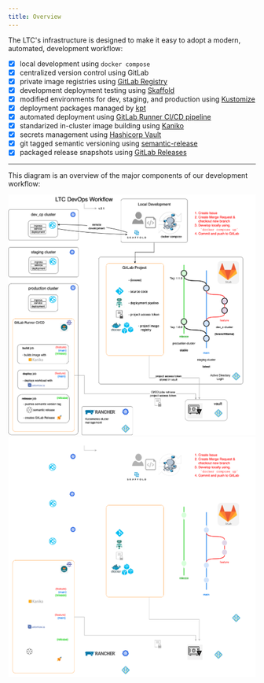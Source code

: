 ```yaml
---
title: Overview
---
```


The LTC's infrastructure is designed to make it easy to adopt a modern, automated, development workflow:

- [x] local development using `docker compose`
- [x] centralized version control using GitLab
- [x] private image registries using [GitLab Registry](https://docs.gitlab.com/ee/user/packages/container_registry/)
- [x] development deployment testing using [Skaffold](https://skaffold.dev)
- [x] modified environments for dev, staging, and production using [Kustomize](https://kubectl.docs.kubernetes.io/guides/introduction/kustomize/)
- [x] deployment packages managed by [kpt](https://kpt.dev/book/)
- [x] automated deployment using [GitLab Runner CI/CD pipeline](https://docs.gitlab.com/ee/ci/)
- [x] standarized in-cluster image building using [Kaniko](https://github.com/GoogleContainerTools/kaniko)
- [x] secrets management using [Hashicorp Vault](https://www.vaultproject.io/docs)
- [x] git tagged semantic versioning using [semantic-release](https://semantic-release.gitbook.io/semantic-release/)
- [x] packaged release snapshots using [GitLab Releases](https://docs.gitlab.com/ee/user/project/releases/)

----

This diagram is an overview of the major components of our development workflow:

[![Development workflow](../assets/dev-workflow-overview.png#only-light)](../assets/dev-workflow-overview.png)
[![Development workflow](../assets/dev-workflow-overview-dark.png#only-dark)](../assets/dev-workflow-overview-dark.png)